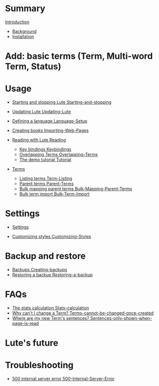 # Summary

[Introduction](intro.md)

- [Background](background.md)
- [Installation](install.md)

# Add: basic terms (Term, Multi-word Term, Status)

# Usage

* [Starting and stopping Lute Starting-and-stopping]()
* [Updating Lute Updating-Lute]()

* [Defining a language Language-Setup]()
* [Creating books Importing-Web-Pages]()
* [Reading with Lute Reading]()
  * [Key bindings Keybindings]()
  * [Overlapping Terms Overlapping-Terms]()
  * [The demo tutorial Tutorial]()
* [Terms]()
  * [Listing terms Term-Listing]()
  * [Parent terms Parent-Terms]()
  * [Bulk mapping parent terms Bulk-Mapping-Parent-Terms]()
  * [Bulk term import Bulk-Term-Import]()

# Settings

- [Settings]()
* [Customizing styles Customizing-Styles]()

# Backup and restore

* [Backups Creating-backups]()
* [Restoring a backup Restoring-a-backup]()

# FAQs

* [The stats calculation Stats-calculation]()
* [Why can't I change a Term? Terms-cannot-be-changed-once-created]()
* [Where are my new Term's sentences? Sentences-only-shown-when-page-is-read]()

# Lute's future

# Troubleshooting

* [500 internal server error 500-Internal-Server-Error]()

